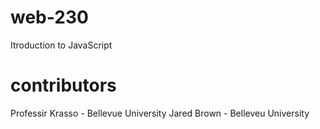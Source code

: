 # web-230
Itroduction to JavaScript
# contributors
Professir Krasso - Bellevue University
Jared Brown - Belleveu University